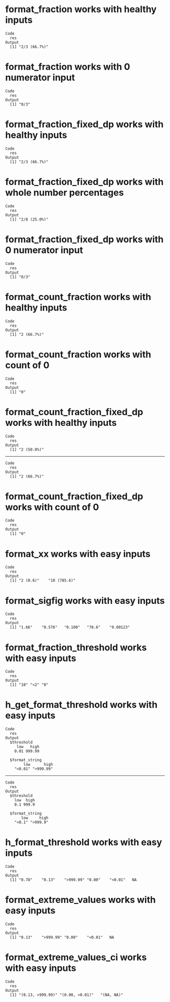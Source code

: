 # format_fraction works with healthy inputs

    Code
      res
    Output
      [1] "2/3 (66.7%)"

# format_fraction works with 0 numerator input

    Code
      res
    Output
      [1] "0/3"

# format_fraction_fixed_dp works with healthy inputs

    Code
      res
    Output
      [1] "2/3 (66.7%)"

# format_fraction_fixed_dp works with whole number percentages

    Code
      res
    Output
      [1] "2/8 (25.0%)"

# format_fraction_fixed_dp works with 0 numerator input

    Code
      res
    Output
      [1] "0/3"

# format_count_fraction works with healthy inputs

    Code
      res
    Output
      [1] "2 (66.7%)"

# format_count_fraction works with count of 0

    Code
      res
    Output
      [1] "0"

# format_count_fraction_fixed_dp works with healthy inputs

    Code
      res
    Output
      [1] "2 (50.0%)"

---

    Code
      res
    Output
      [1] "2 (66.7%)"

# format_count_fraction_fixed_dp works with count of 0

    Code
      res
    Output
      [1] "0"

# format_xx works with easy inputs

    Code
      res
    Output
      [1] "2 (0.6)"    "10 (785.6)"

# format_sigfig works with easy inputs

    Code
      res
    Output
      [1] "1.66"    "0.576"   "0.100"   "78.6"    "0.00123"

# format_fraction_threshold works with easy inputs

    Code
      res
    Output
      [1] "10" "<2" "0" 

# h_get_format_threshold works with easy inputs

    Code
      res
    Output
      $threshold
         low   high 
        0.01 999.99 
      
      $format_string
            low      high 
        "<0.01" ">999.99" 
      

---

    Code
      res
    Output
      $threshold
        low  high 
        0.1 999.9 
      
      $format_string
           low     high 
        "<0.1" ">999.9" 
      

# h_format_threshold works with easy inputs

    Code
      res
    Output
      [1] "0.78"    "0.13"    ">999.99" "0.00"    "<0.01"   NA       

# format_extreme_values works with easy inputs

    Code
      res
    Output
      [1] "0.13"    ">999.99" "0.00"    "<0.01"   NA       

# format_extreme_values_ci works with easy inputs

    Code
      res
    Output
      [1] "(0.13, >999.99)" "(0.00, <0.01)"   "(NA, NA)"       

